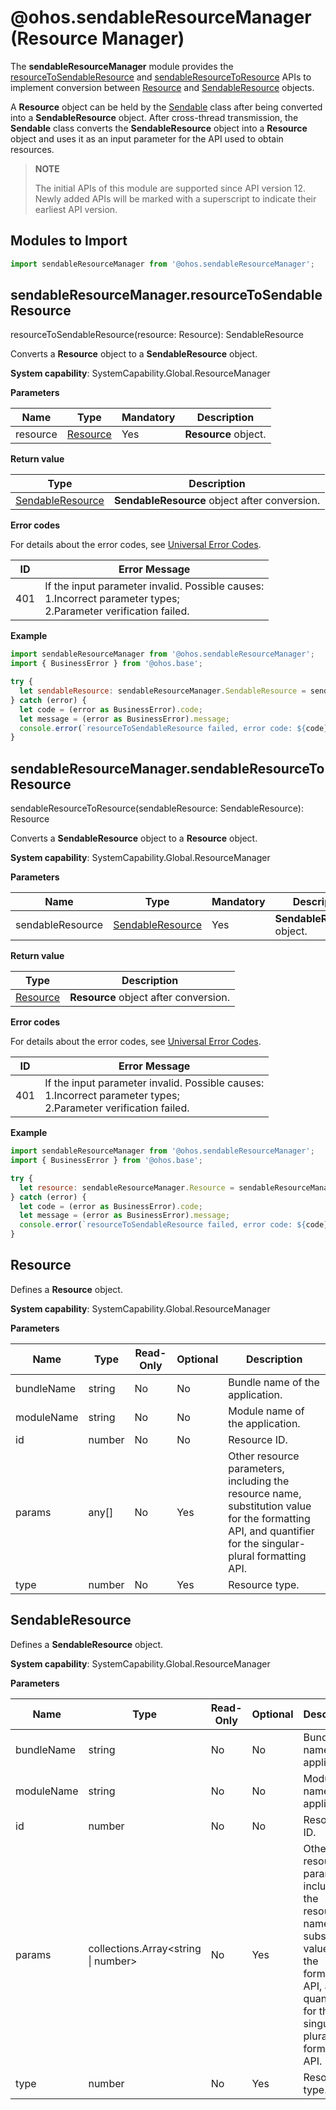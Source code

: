 # @ohos.sendableResourceManager (Resource Manager)

The **sendableResourceManager** module provides the [resourceToSendableResource](#sendableresourcemanagerresourcetosendableresource) and [sendableResourceToResource](#sendableresourcemanagersendableresourcetoresource) APIs to implement conversion between [Resource](#resource) and [SendableResource](#sendableresource) objects.

A **Resource** object can be held by the [Sendable](../../arkts-utils/arkts-sendable.md) class after being converted into a **SendableResource** object. After cross-thread transmission, the **Sendable** class converts the **SendableResource** object into a **Resource** object and uses it as an input parameter for the API used to obtain resources.

> **NOTE**
>
> The initial APIs of this module are supported since API version 12. Newly added APIs will be marked with a superscript to indicate their earliest API version.

## Modules to Import

```js
import sendableResourceManager from '@ohos.sendableResourceManager';
```

## sendableResourceManager.resourceToSendableResource

resourceToSendableResource(resource: Resource): SendableResource

Converts a **Resource** object to a **SendableResource** object.

**System capability**: SystemCapability.Global.ResourceManager

**Parameters**

| Name     | Type                                      | Mandatory  | Description                           |
| -------- | ---------------------------------------- | ---- | ----------------------------- |
| resource | [Resource](#resource) | Yes   | **Resource** object.|

**Return value**

| Type    | Description         |
| ------ | ---------------------------- |
| [SendableResource](#sendableresource)  | **SendableResource** object after conversion.|

**Error codes**

For details about the error codes, see [Universal Error Codes](../errorcode-universal.md).

| ID| Error Message|
| -------- | ---------------------------------------- |
| 401 | If the input parameter invalid. Possible causes: <br>1.Incorrect parameter types; <br>2.Parameter verification failed.                 |

**Example**
  ```js
import sendableResourceManager from '@ohos.sendableResourceManager';
import { BusinessError } from '@ohos.base';

try {
    let sendableResource: sendableResourceManager.SendableResource = sendableResourceManager.resourceToSendableResource($r('app.string.test'));
} catch (error) {
    let code = (error as BusinessError).code;
    let message = (error as BusinessError).message;
    console.error(`resourceToSendableResource failed, error code: ${code}, message: ${message}.`);
}
  ```

## sendableResourceManager.sendableResourceToResource

sendableResourceToResource(sendableResource: SendableResource): Resource

Converts a **SendableResource** object to a **Resource** object.

**System capability**: SystemCapability.Global.ResourceManager

**Parameters**

| Name     | Type                                      | Mandatory  | Description                           |
| -------- | ---------------------------------------- | ---- | ----------------------------- |
| sendableResource | [SendableResource](#sendableresource) | Yes   | **SendableResource** object.|

**Return value**

| Type    | Description         |
| ------ | ---------------------------- |
| [Resource](#resource) | **Resource** object after conversion.|

**Error codes**

For details about the error codes, see [Universal Error Codes](../errorcode-universal.md).

| ID| Error Message|
| -------- | ---------------------------------------- |
| 401 | If the input parameter invalid. Possible causes: <br>1.Incorrect parameter types; <br>2.Parameter verification failed.                 |

**Example**
  ```js
import sendableResourceManager from '@ohos.sendableResourceManager';
import { BusinessError } from '@ohos.base';

try {
    let resource: sendableResourceManager.Resource = sendableResourceManager.sendableResourceToResource(sendableResourceManager.resourceToSendableResource($r('app.string.test')));
} catch (error) {
    let code = (error as BusinessError).code;
    let message = (error as BusinessError).message;
    console.error(`resourceToSendableResource failed, error code: ${code}, message: ${message}.`);
}
  ```

## Resource

Defines a **Resource** object.

**System capability**: SystemCapability.Global.ResourceManager

**Parameters**

| Name        | Type    | Read-Only  | Optional |Description         |
| ---------- | ------ | ----- | ----  | ---------------|
| bundleName | string | No   | No| Bundle name of the application.|
| moduleName | string | No   | No| Module name of the application.|
| id         | number | No   | No| Resource ID.     |
| params     | any[] | No   | Yes| Other resource parameters, including the resource name, substitution value for the formatting API, and quantifier for the singular-plural formatting API.     |
| type       | number | No   | Yes| Resource type.     |

## SendableResource

Defines a **SendableResource** object.

**System capability**: SystemCapability.Global.ResourceManager

**Parameters**

| Name        | Type    | Read-Only  | Optional |Description         |
| ---------- | ------ | ----- | ----  | ---------------|
| bundleName | string | No   | No| Bundle name of the application.|
| moduleName | string | No   | No| Module name of the application.|
| id         | number | No   | No| Resource ID.     |
| params     | collections.Array<string \| number> | No   | Yes| Other resource parameters, including the resource name, substitution value for the formatting API, and quantifier for the singular-plural formatting API.     |
| type       | number | No   | Yes| Resource type.     |
